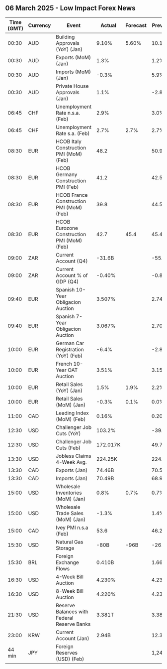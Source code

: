 ## 06 March 2025 - Low Impact Forex News

| Time (GMT) | Currency | Event | Actual | Forecast | Previous |
|------|----------|-------|--------|----------|----------|
| 00:30 | AUD | Building Approvals (YoY) (Jan) | 9.10% | 5.60% | 10.10% |
| 00:30 | AUD | Exports (MoM) (Jan) | 1.3% |  | 1.2% |
| 00:30 | AUD | Imports (MoM) (Jan) | -0.3% |  | 5.9% |
| 00:30 | AUD | Private House Approvals (Jan) | 1.1% |  | -2.8% |
| 06:45 | CHF | Unemployment Rate n.s.a. (Feb) | 2.9% |  | 3.0% |
| 06:45 | CHF | Unemployment Rate s.a. (Feb) | 2.7% | 2.7% | 2.7% |
| 08:30 | EUR | HCOB Italy Construction PMI (MoM) (Feb) | 48.2 |  | 50.9 |
| 08:30 | EUR | HCOB Germany Construction PMI (Feb) | 41.2 |  | 42.5 |
| 08:30 | EUR | HCOB France Construction PMI (MoM) (Feb) | 39.8 |  | 44.5 |
| 08:30 | EUR | HCOB Eurozone Construction PMI (MoM) (Feb) | 42.7 | 45.4 | 45.4 |
| 09:00 | ZAR | Current Account (Q4) | -31.6B |  | -55.6B |
| 09:00 | ZAR | Current Account % of GDP (Q4) | -0.40% |  | -0.80% |
| 09:40 | EUR | Spanish 10-Year Obligacion Auction | 3.507% |  | 2.743% |
| 09:40 | EUR | Spanish 7-Year Obligacion Auction | 3.067% |  | 2.705% |
| 10:00 | EUR | German Car Registration (YoY) (Feb) | -6.4% |  | -2.8% |
| 10:00 | EUR | French 10-Year OAT Auction | 3.51% |  | 3.15% |
| 10:00 | EUR | Retail Sales (YoY) (Jan) | 1.5% | 1.9% | 2.2% |
| 10:00 | EUR | Retail Sales (MoM) (Jan) | -0.3% | 0.1% | 0.0% |
| 11:00 | CAD | Leading Index (MoM) (Feb) | 0.16% |  | 0.20% |
| 12:30 | USD | Challenger Job Cuts (YoY) | 103.2% |  | -39.5% |
| 12:30 | USD | Challenger Job Cuts (Feb) | 172.017K |  | 49.795K |
| 13:30 | USD | Jobless Claims 4-Week Avg. | 224.25K |  | 224.00K |
| 13:30 | CAD | Exports (Jan) | 74.46B |  | 70.59B |
| 13:30 | CAD | Imports (Jan) | 70.49B |  | 68.93B |
| 15:00 | USD | Wholesale Inventories (MoM) (Jan) | 0.8% | 0.7% | 0.7% |
| 15:00 | USD | Wholesale Trade Sales (MoM) (Jan) | -1.3% |  | 1.4% |
| 15:00 | CAD | Ivey PMI n.s.a (Feb) | 53.6 |  | 46.2 |
| 15:30 | USD | Natural Gas Storage | -80B | -96B | -261B |
| 15:30 | BRL | Foreign Exchange Flows | 0.410B |  | 1.668B |
| 16:30 | USD | 4-Week Bill Auction | 4.230% |  | 4.235% |
| 16:30 | USD | 8-Week Bill Auction | 4.220% |  | 4.235% |
| 21:30 | USD | Reserve Balances with Federal Reserve Banks | 3.381T |  | 3.380T |
| 23:00 | KRW | Current Account (Jan) | 2.94B |  | 12.37B |
| 44 min | JPY | Foreign Reserves (USD) (Feb) |  |  | 1,240.6B |
